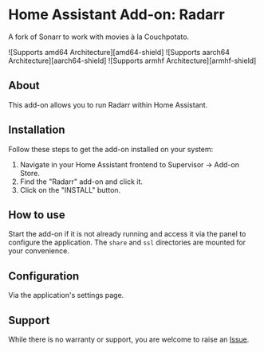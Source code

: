 # Home Assistant Add-on: Radarr

A fork of Sonarr to work with movies à la Couchpotato.

![Supports amd64 Architecture][amd64-shield] ![Supports aarch64 Architecture][aarch64-shield] ![Supports armhf Architecture][armhf-shield]

## About

This add-on allows you to run Radarr within Home Assistant.

## Installation

Follow these steps to get the add-on installed on your system:

1. Navigate in your Home Assistant frontend to Supervisor -> Add-on Store.
2. Find the "Radarr" add-on and click it.
3. Click on the "INSTALL" button.

## How to use

Start the add-on if it is not already running and access it via the panel to configure the application. The `share` and `ssl` directories are mounted for your convenience.

## Configuration

Via the application's settings page.

## Support

While there is no warranty or support, you are welcome to raise an [Issue](https://github.com/evilmarty/hassio-addons/issues).
